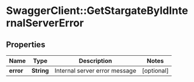 # SwaggerClient::GetStargateByIdInternalServerError

## Properties
Name | Type | Description | Notes
------------ | ------------- | ------------- | -------------
**error** | **String** | Internal server error message | [optional] 


